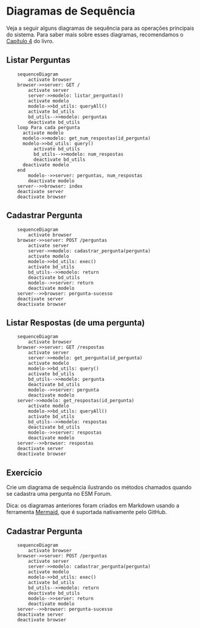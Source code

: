 # Diagramas de Sequência

Veja a seguir alguns diagramas de sequência para as operações principais do sistema.
Para saber mais sobre esses diagramas, recomendamos o [Capítulo 4](https://engsoftmoderna.info/cap4.html#diagrama-de-sequ%C3%AAncia) do livro.

## Listar Perguntas

```mermaid
    sequenceDiagram
        activate browser
	browser->>server: GET / 
        activate server
        server->>modelo: listar_perguntas()
        activate modelo
        modelo->>bd_utils: queryAll()
        activate bd_utils
        bd_utils-->>modelo: perguntas
        deactivate bd_utils
	loop Para cada pergunta
	  activate modelo
	  modelo->>modelo: get_num_respostas(id_pergunta)
	  modelo->>bd_utils: query()
          activate bd_utils
          bd_utils-->>modelo: num_respostas
          deactivate bd_utils
	  deactivate modelo
	end  
        modelo-->>server: perguntas, num_respostas
        deactivate modelo
	server-->>browser: index
	deactivate server
	deactivate browser
```	

## Cadastrar Pergunta

```mermaid
    sequenceDiagram
        activate browser
	browser->>server: POST /perguntas 
        activate server
        server->>modelo: cadastrar_pergunta(pergunta)
        activate modelo
        modelo->>bd_utils: exec()
        activate bd_utils
        bd_utils-->>modelo: return
        deactivate bd_utils
        modelo-->>server: return
        deactivate modelo
	server-->>browser: pergunta-sucesso
	deactivate server
	deactivate browser
```	

## Listar Respostas (de uma pergunta)

```mermaid
    sequenceDiagram
        activate browser
	browser->>server: GET /respostas
        activate server
        server->>modelo: get_pergunta(id_pergunta)
        activate modelo
        modelo->>bd_utils: query()
        activate bd_utils
        bd_utils-->>modelo: pergunta
        deactivate bd_utils
        modelo-->>server: pergunta
        deactivate modelo
	server->>modelo: get_respostas(id_pergunta)
        activate modelo
        modelo->>bd_utils: queryAll()
        activate bd_utils
        bd_utils-->>modelo: respostas
        deactivate bd_utils
        modelo-->>server: respostas
        deactivate modelo
	server-->>browser: respostas
	deactivate server
	deactivate browser
```	

## Exercício

Crie um diagrama de sequência ilustrando os métodos chamados quando se cadastra uma pergunta no ESM Forum.

Dica: os diagramas anteriores foram criados em Markdown usando a ferramenta [Mermaid](https://mermaid-js.github.io/mermaid/#/sequenceDiagram), que é suportada nativamente pelo GitHub.


## Cadastrar Pergunta

```mermaid
    sequenceDiagram
        activate browser
	browser->>server: POST /perguntas 
        activate server
        server->>modelo: cadastrar_pergunta(pergunta)
        activate modelo
        modelo->>bd_utils: exec()
        activate bd_utils
        bd_utils-->>modelo: return
        deactivate bd_utils
        modelo-->>server: return
        deactivate modelo
	server-->>browser: pergunta-sucesso
	deactivate server
	deactivate browser
```	
